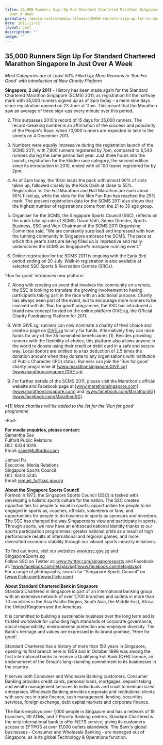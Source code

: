 ```yaml
---
title: 35,000 Runners Sign Up For Standard Chartered Marathon Singapore In Just
  Over A Week
permalink: /media-centre/media-release/35000-runners-sign-up-for-sc-marathon-singapore-in-just-over-a-week/
date: 2011-11-02
layout: post
description: ""
image: ""
---
```

## **35,000 Runners Sign Up For Standard Chartered Marathon Singapore In Just Over A Week**


*Most Categories are at Least 50% Filled Up; More Reasons to 'Run For Good' with Introduction of New Charity Platform*

**Singapore, 2 July 2011** - History has been made again for the Standard Chartered Marathon Singapore (SCMS) 2011, as registration hit the halfway mark with 35,000 runners signed up as of 3pm today - a mere nine days since registration opened on 23 June at 11am. This meant that the Marathon saw an average of three sign-ups every minute over this period.

2. This surpasses 2010's record of 15 days for 35,000 runners. The record-breaking number is an affirmation of the success and popularity of the People's Race, when 70,000 runners are expected to take to the streets on 4 December 2011.

3. Numbers were equally impressive during the registration launch of the SCMS 2011, with 7,800 runners registered by 7pm, compared to 6,543 runners during the same period last year. Just three hours into the launch, registration for the Ekiden race category, the second edition since its introduction in 2010, ended with all 100 teams registered for by 2pm.

4. As of 3pm today, the 10km leads the pack with almost 60% of slots taken up, followed closely by the Kids Dash at close to 55%. Registration for the Full Marathon and Half Marathon are each about 50% filled up, while the slots for the 5km Fun Run has reached the 25% mark. The present registration data for the SCMS 2011 also shows that the highest number of registrations come from the 21 to 30 age group.

5. Organiser for the SCMS, the Singapore Sports Council (SSC), reflects on the quick take up rate of SCMS. David Voth, Senior Director, Sports Business, SSC and Vice-Chairman of the SCMS 2011 Organising Committee said, "We are constantly surprised and impressed with how the running community in Singapore embrace the SCMS. The pace at which this year's slots are being filled up is impressive and really underscores the SCMS as Singapore?s marquee running event."

6. Online registration for the SCMS 2011 is ongoing with the Early Bird period ending on 20 July. Walk-in registration is also available at selected SSC Sports & Recreation Centres (SRCs).

'Run for good' introduces new platform

7. Along with creating an event that involves the community on a whole, the SSC is looking to translate the growing involvement to having participants taking part in the race with an additional purpose. Charity has always been part of the event, but to encourage more runners to be involved with its 'Run for good' programme, the SSC has introduced a brand new concept hosted on the online platform GIVE.sg, the Official Charity Fundraising Platform for 2011.

8. With GIVE.sg, runners can now nominate a charity of their choice and create a page on [GIVE.sg](GIVE.sg) to rally for funds. Alternatively they can raise funds for any of the 35 nominated beneficiaries [1]. Besides providing runners with the flexibility of choice, this platform also allows anyone in the world to donate using their credit or debit card in a safe and secure way. Local donors are entitled to a tax deduction of 2.5 times the donation amount when they donate to any organisations with Institution of Public Character (IPC) status. Runners can join the 'Run for good' charity programme at [www.marathonsingapore.GIVE.sg](www.marathonsingapore.GIVE.sg).

9. For further details of the SCMS 2011, please visit the Marathon's official website and Facebook page at [www.marathonsingapore.com](www.marathonsingapore.com) and [www.facebook.com/MarathonSG](www.facebook.com/MarathonSG).


*[1] *More charities will be added to the list for the 'Run for good' programme*

-End-

**For media enquiries, please contact:**
<br>
Samantha See
<br>Fulford Public Relations
<br>DID: 6324 9316
<br>Email: ssee@fulfordpr.com

Jemuel Fu
<br>Executive, Media Relations
<br>Singapore Sports Council
<br>DID: 6500 5245
<br>Email: jemuel_fu@ssc.gov.sg

**About the Singapore Sports Council**
<br>
Formed in 1973, the Singapore Sports Council (SSC) is tasked with developing a holistic sports culture for the nation. The SSC creates opportunities for people to excel in sports; opportunities for people to be engaged in sports as, coaches, officials, volunteers or fans; and opportunities for people to do business in sports as sponsors and investors. The SSC has changed the way Singaporeans view and participate in sports. Through sports, we now have an enhanced national identity thanks to our sports participation programmes; greater national pride as a result of high performance results at international and regional games; and more diversified economic stability through our vibrant sports industry initiatives.

To find out more, visit our websites [www.ssc.gov.sg ](www.ssc.gov.sg)and SingaporeSports.sg
<br>
Follow SSC on Twitter at: [www.twitter.com/singaporesports ](www.twitter.com/singaporesports)and Facebook at: [www.facebook.com/letsplaysg](www.facebook.com/letsplaysg)
<br>
For a range of photographs, search for "Singapore Sports Council" on [www.flickr.com](www.flickr.com)

**About Standard Chartered Bank in Singapore**
<br>
Standard Chartered in Singapore is part of an international banking group with an extensive network of over 1,700 branches and outlets in more than 70 countries in the Asia Pacific Region, South Asia, the Middle East, Africa, the United Kingdom and the Americas.

It is committed to building a sustainable business over the long term and is trusted worldwide for upholding high standards of corporate governance, social responsibility, environmental protection and employee diversity. The Bank's heritage and values are expressed in its brand promise, 'Here for good'.

Standard Chartered has a history of more than 150 years in Singapore, opening its first branch here in 1859 and in October 1999 was among the first international banks to receive a Qualifying Full Bank (QFB) licence, an endorsement of the Group's long-standing commitment to its businesses in the country.

It serves both Consumer and Wholesale Banking customers. Consumer Banking provides credit cards, personal loans, mortgages, deposit taking and wealth management services to individuals and small to medium sized enterprises. Wholesale Banking provides corporate and institutional clients with services in trade finance, cash management, lending, securities services, foreign exchange, debt capital markets and corporate finance.

The Bank employs over 7,000 people in Singapore and has a network of 19 branches, 30 ATMs, and 7 Priority Banking centres. Standard Chartered is the only international bank to offer NETS service, giving its customers access to EFTPOS at over 17,000 outlets islandwide. The Bank's global businesses - Consumer and Wholesale Banking - are managed out of Singapore, as is its global Technology & Operations function.